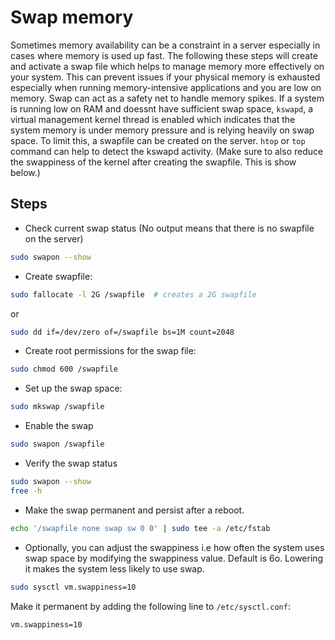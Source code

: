 # Swap memory
Sometimes memory availability can be a constraint in a server especially in cases where memory is used up fast. The following these steps will create and activate a swap file which helps to manage memory more effectively on your system. This can prevent issues if your physical memory is exhausted especially when running memory-intensive applications and you are low on memory. Swap can act as a safety net to handle memory spikes. 
If a system is running low on RAM and doessnt have sufficient swap space, `kswapd`, a virtual management kernel thread is enabled which indicates that the system memory is under memory pressure and is relying heavily on swap space. To limit this, a swapfile can be created on the server.  `htop` or `top` command can help to detect the kswapd activity. (Make sure to also reduce the swappiness of the kernel after creating the swapfile. This is show below.)

## Steps 
*  Check current swap status (No output means that there is no swapfile on the server)

```sh
sudo swapon --show 
```
* Create swapfile:

```sh
sudo fallocate -l 2G /swapfile  # creates a 2G swapfile
```

or 

```sh
sudo dd if=/dev/zero of=/swapfile bs=1M count=2048
```


* Create root permissions for the swap file:

```sh
sudo chmod 600 /swapfile
```


* Set up the swap space:

```sh
sudo mkswap /swapfile
```

* Enable the swap

```sh
sudo swapon /swapfile
```

* Verify the swap status

```sh
sudo swapon --show
free -h
```
* Make the swap permanent and persist after a reboot.

```sh
echo '/swapfile none swap sw 0 0' | sudo tee -a /etc/fstab
```

* Optionally, you can adjust the swappiness i.e how often the system uses swap space by modifying the swappiness value. Default is 6o. Lowering it makes the system less likely to use swap.

```sh
sudo sysctl vm.swappiness=10
```
Make it permanent by adding the following line to `/etc/sysctl.conf`:

```sh
vm.swappiness=10
```

